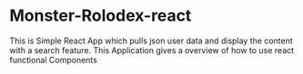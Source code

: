 # Monster-Rolodex-react
This is Simple React App which pulls json user data and display the content with a search feature. This Application gives a overview of how to use react functional Components
